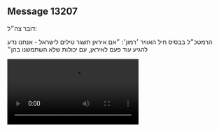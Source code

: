 ## Message 13207

דובר צה״ל: 

הרמטכ״ל בבסיס חיל האוויר ׳רמון׳: ״אם איראן תשגר טילים לישראל - אנחנו נדע להגיע עוד פעם לאיראן, עם יכולות שלא השתמשנו בהן״

![Video](https://data.iron-swords.co.il/2024/October/29/13207/13207_media.mp4)
